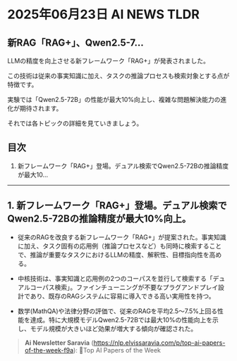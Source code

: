 # 2025年06月23日 AI NEWS TLDR

## 新RAG「RAG+」、Qwen2.5-7…

LLMの精度を向上させる新フレームワーク「RAG+」が発表されました。

この技術は従来の事実知識に加え、タスクの推論プロセスも検索対象とする点が特徴です。

実験では「Qwen2.5-72B」の性能が最大10%向上し、複雑な問題解決能力の進化が期待されます。

それでは各トピックの詳細を見ていきましょう。

## 目次

1. 新フレームワーク「RAG+」登場。デュアル検索でQwen2.5-72Bの推論精度が最大10…

---

## 1. 新フレームワーク「RAG+」登場。デュアル検索でQwen2.5-72Bの推論精度が最大10%向上。

- 従来のRAGを改良する新フレームワーク「RAG+」が提案された。事実知識に加え、タスク固有の応用例（推論プロセスなど）も同時に検索することで、推論が重要なタスクにおけるLLMの精度、解釈性、目標指向性を高める。

- 中核技術は、事実知識と応用例の2つのコーパスを並行して検索する「デュアルコーパス検索」。ファインチューニングが不要なプラグアンドプレイ設計であり、既存のRAGシステムに容易に導入できる高い実用性を持つ。

- 数学(MathQA)や法律分野の評価で、従来のRAGを平均2.5〜7.5%上回る性能を達成。特に大規模モデルQwen2.5-72Bでは最大10%の性能向上を示し、モデル規模が大きいほど効果が増大する傾向が確認された。

> **Ai Newsletter Saravia** (https://nlp.elvissaravia.com/p/top-ai-papers-of-the-week-f9a): 🥇Top AI Papers of the Week

